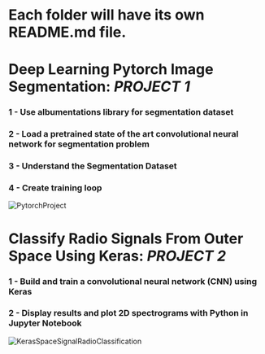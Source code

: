 # Each folder will have its own README.md file.

# Deep Learning Pytorch Image Segmentation: *PROJECT 1*
### 1 - Use albumentations library for segmentation dataset
### 2 - Load a pretrained state of the art convolutional neural network for segmentation problem
### 3 - Understand the Segmentation Dataset
### 4 - Create training loop
![PytorchProject](https://user-images.githubusercontent.com/106122834/177012717-77630aa7-2f87-4de1-92b8-19c3dfc4325c.jpeg)


# Classify Radio Signals From Outer Space Using Keras: *PROJECT 2*
### 1 - Build and train a convolutional neural network (CNN) using Keras
### 2 - Display results and plot 2D spectrograms with Python in Jupyter Notebook
![KerasSpaceSignalRadioClassification](https://user-images.githubusercontent.com/106122834/177063965-da595ca7-d968-4044-a929-594c09d61499.jpeg)




